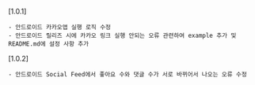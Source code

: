 [1.0.1]

    - 안드로이드 카카오앱 실행 로직 수정
    - 안드로이드 릴리즈 시에 카카오 링크 실행 안되는 오류 관련하여 example 추가 및 README.md에 설정 사항 추가

[1.0.2]

    - 안드로이드 Social Feed에서 좋아요 수와 댓글 수가 서로 바뀌어서 나오는 오류 수정
